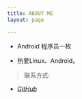 ```yaml
---
title: ABOUT ME
layout: page

---
```


- Android 程序员一枚

- 热爱Linux、Android。

> 联系方式: 

- [<i class="fa fa-fw fa-github"/>GitHub](https://github.com/zhangman523)
